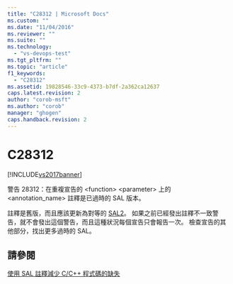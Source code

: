 ```yaml
---
title: "C28312 | Microsoft Docs"
ms.custom: ""
ms.date: "11/04/2016"
ms.reviewer: ""
ms.suite: ""
ms.technology: 
  - "vs-devops-test"
ms.tgt_pltfrm: ""
ms.topic: "article"
f1_keywords: 
  - "C28312"
ms.assetid: 19828546-33c9-4373-b7df-2a362ca12637
caps.latest.revision: 2
author: "corob-msft"
ms.author: "corob"
manager: "ghogen"
caps.handback.revision: 2
---
```

# C28312
[!INCLUDE[vs2017banner](../code-quality/includes/vs2017banner.md)]

警告 28312：在重複宣告的 \<function\> \<parameter\> 上的 \<annotation\_name\> 註釋是已過時的 SAL 版本。  
  
 註釋是舊版，而且應該更新為對等的 [SAL2](../code-quality/using-sal-annotations-to-reduce-c-cpp-code-defects.md)。  如果之前已經發出註釋不一致警告，就不會發出這個警告，而且這種狀況每個宣告只會報告一次。  檢查宣告的其他部分，找出更多過時的 SAL。  
  
## 請參閱  
 [使用 SAL 註釋減少 C\/C\+\+ 程式碼的缺失](../code-quality/using-sal-annotations-to-reduce-c-cpp-code-defects.md)